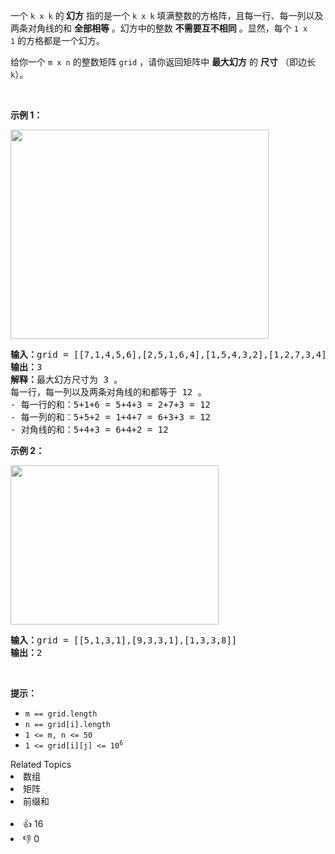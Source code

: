 <p>一个&nbsp;<code>k x k</code>&nbsp;的<strong>&nbsp;幻方</strong>&nbsp;指的是一个&nbsp;<code>k x k</code>&nbsp;填满整数的方格阵，且每一行、每一列以及两条对角线的和 <strong>全部</strong><strong>相等</strong>&nbsp;。幻方中的整数 <strong>不需要互不相同</strong>&nbsp;。显然，每个&nbsp;<code>1 x 1</code>&nbsp;的方格都是一个幻方。</p>

<p>给你一个&nbsp;<code>m x n</code>&nbsp;的整数矩阵&nbsp;<code>grid</code>&nbsp;，请你返回矩阵中&nbsp;<strong>最大幻方</strong>&nbsp;的&nbsp;<strong>尺寸</strong>&nbsp;（即边长 <code>k</code>）。</p>

<p>&nbsp;</p>

<p><strong>示例 1：</strong></p> 
<img alt="" src="https://assets.leetcode.com/uploads/2021/05/29/magicsquare-grid.jpg" style="width: 413px; height: 335px;"> <pre><b>输入：</b>grid = [[7,1,4,5,6],[2,5,1,6,4],[1,5,4,3,2],[1,2,7,3,4]]
<b>输出：</b>3
<b>解释：</b>最大幻方尺寸为 3 。
每一行，每一列以及两条对角线的和都等于 12 。
- 每一行的和：5+1+6 = 5+4+3 = 2+7+3 = 12
- 每一列的和：5+5+2 = 1+4+7 = 6+3+3 = 12
- 对角线的和：5+4+3 = 6+4+2 = 12
</pre> </img>

<p><strong>示例 2：</strong></p> 
<img alt="" src="https://assets.leetcode.com/uploads/2021/05/29/magicsquare2-grid.jpg" style="width: 333px; height: 255px;"> <pre><b>输入：</b>grid = [[5,1,3,1],[9,3,3,1],[1,3,3,8]]
<b>输出：</b>2
</pre> </img>

<p>&nbsp;</p>

<p><strong>提示：</strong></p>

<ul> 
 <li><code>m == grid.length</code></li> 
 <li><code>n == grid[i].length</code></li> 
 <li><code>1 &lt;= m, n &lt;= 50</code></li> 
 <li><code>1 &lt;= grid[i][j] &lt;= 10<sup>6</sup></code></li> 
</ul>

<div><div>Related Topics</div><div><li>数组</li><li>矩阵</li><li>前缀和</li></div></div><br><div><li>👍 16</li><li>👎 0</li></div>